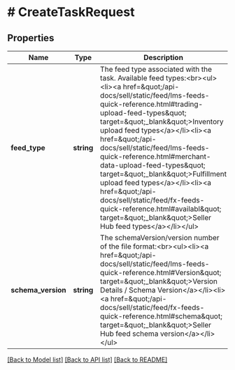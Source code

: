 # # CreateTaskRequest

## Properties

Name | Type | Description | Notes
------------ | ------------- | ------------- | -------------
**feed_type** | **string** | The feed type associated with the task. Available feed types:&lt;br&gt;&lt;ul&gt;&lt;li&gt;&lt;a href&#x3D;\&quot;/api-docs/sell/static/feed/lms-feeds-quick-reference.html#trading-upload-feed-types\&quot; target&#x3D;\&quot;_blank\&quot;&gt;Inventory upload feed types&lt;/a&gt;&lt;/li&gt;&lt;li&gt;&lt;a href&#x3D;\&quot;/api-docs/sell/static/feed/lms-feeds-quick-reference.html#merchant-data-upload-feed-types\&quot; target&#x3D;\&quot;_blank\&quot;&gt;Fulfillment upload feed types&lt;/a&gt;&lt;/li&gt;&lt;li&gt;&lt;a href&#x3D;\&quot;/api-docs/sell/static/feed/fx-feeds-quick-reference.html#availabl\&quot; target&#x3D;\&quot;_blank\&quot;&gt;Seller Hub feed types&lt;/a&gt;&lt;/li&gt;&lt;/ul&gt; | [optional]
**schema_version** | **string** | The schemaVersion/version number of the file format:&lt;br&gt;&lt;ul&gt;&lt;li&gt;&lt;a href&#x3D;\&quot;/api-docs/sell/static/feed/lms-feeds-quick-reference.html#Version\&quot; target&#x3D;\&quot;_blank\&quot;&gt;Version Details / Schema Version&lt;/a&gt;&lt;/li&gt;&lt;li&gt;&lt;a href&#x3D;\&quot;/api-docs/sell/static/feed/fx-feeds-quick-reference.html#schema\&quot; target&#x3D;\&quot;_blank\&quot;&gt;Seller Hub feed schema version&lt;/a&gt;&lt;/li&gt;&lt;/ul&gt; | [optional]

[[Back to Model list]](../../README.md#models) [[Back to API list]](../../README.md#endpoints) [[Back to README]](../../README.md)
